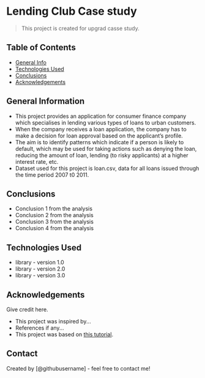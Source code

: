# Lending Club Case study
> This project is created for upgrad casse study.

## Table of Contents
* [General Info](#general-information)
* [Technologies Used](#technologies-used)
* [Conclusions](#conclusions)
* [Acknowledgements](#acknowledgements)


## General Information
- This project provides an application for consumer finance company which specialises 
  in lending various types of loans to urban customers. 
- When the company receives a loan application, the company has to make a decision for 
  loan approval based on the applicant’s profile.
- The aim is to identify patterns which indicate if a person is likely to default, 
  which may be used for taking actions such as denying the loan, reducing the amount 
  of loan, lending (to risky applicants) at a higher interest rate, etc.
- Dataset used for this project is loan.csv, data for all loans issued through the time period 2007 t0 2011.


## Conclusions
- Conclusion 1 from the analysis
- Conclusion 2 from the analysis
- Conclusion 3 from the analysis
- Conclusion 4 from the analysis

<!-- You don't have to answer all the questions - just the ones relevant to your project. -->


## Technologies Used
- library - version 1.0
- library - version 2.0
- library - version 3.0

<!-- As the libraries versions keep on changing, it is recommended to mention the version of library used in this project -->

## Acknowledgements
Give credit here.
- This project was inspired by...
- References if any...
- This project was based on [this tutorial](https://www.example.com).


## Contact
Created by [@githubusername] - feel free to contact me!


<!-- Optional -->
<!-- ## License -->
<!-- This project is open source and available under the [... License](). -->

<!-- You don't have to include all sections - just the one's relevant to your project -->
